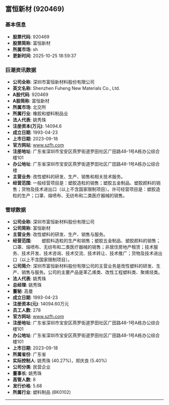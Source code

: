 ## 富恒新材 (920469)

### 基本信息

- **股票代码**: 920469
- **股票简称**: 富恒新材
- **所属市场**: sh
- **更新时间**: 2025-10-25 18:59:37

### 巨潮资讯数据

- **公司全称**: 深圳市富恒新材料股份有限公司
- **英文名称**: Shenzhen Fuheng New Materials Co., Ltd.
- **A股代码**: 920469
- **A股简称**: 富恒新材
- **所属市场**: 北交所
- **所属行业**: 橡胶和塑料制品业
- **法人代表**: 姚秀珠
- **注册资本(万元)**: 14094.6
- **成立日期**: 1993-04-23
- **上市日期**: 2023-09-18
- **官方网站**: www.szfh.com
- **注册地址**: 广东省深圳市宝安区燕罗街道罗田社区广田路48-1号A栋办公综合楼101
- **办公地址**: 广东省深圳市宝安区燕罗街道罗田社区广田路48-1号A栋办公综合楼
- **主营业务**: 改性塑料的研发、生产、销售和相关技术服务。
- **经营范围**: 一般经营项目是：塑胶造粒的销售；塑胶五金制品、塑胶颜料的销售；货物及技术进出口（以上不含国家限制项目）。许可经营项目是：塑胶造粒的生产；口罩、熔喷布、无纺布和二类医疗器械的销售。

### 雪球数据

- **公司全称**: 深圳市富恒新材料股份有限公司
- **公司简称**: 富恒新材
- **主营业务**: 改性塑料的研发、生产、销售与服务。
- **经营范围**: 　　塑胶料造粒的生产和销售；塑胶五金制品、塑胶颜料的销售；口罩、熔喷布、无纺布和二类医疗器械的销售；非居住房地产租赁；技术服务、技术开发、技术咨询、技术交流、技术转让、技术推广；货物及技术进出口（以上不含国家限制项目）。
- **公司简介**: 深圳市富恒新材料股份有限公司的主营业务是改性塑料的研发、生产、销售与服务。公司的主要产品是苯乙烯类、改性工程塑料类、聚烯烃类。
- **法人代表**: 姚秀珠
- **总经理**: 姚秀珠
- **董秘**: 高曼
- **成立日期**: 1993-04-23
- **注册资本(元)**: 14094.60万元
- **员工人数**: 278
- **官方网站**: www.szfh.com
- **注册地址**: 广东省深圳市宝安区燕罗街道罗田社区广田路48-1号A栋办公综合楼101
- **办公地址**: 广东省深圳市宝安区燕罗街道罗田社区广田路48-1号A栋办公综合楼101
- **上市日期**: 2023-09-18
- **所属省份**: 广东省
- **实际控制人**: 姚秀珠 (40.27%)，郑庆良 (5.40%)
- **公司分类**: 民营企业
- **董事长**: 姚秀珠
- **高管人数**: 8
- **发行价格**: 5.68
- **所属行业**: 塑料制品 (BK0102)

---